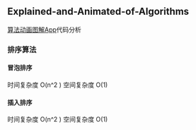 ## Explained-and-Animated-of-Algorithms
[算法动画图解App](https://itunes.apple.com/cn/app/%E7%AE%97%E6%B3%95%E5%8A%A8%E7%94%BB%E5%9B%BE%E8%A7%A3-%E9%9D%A2%E5%90%91%E6%95%99%E8%82%B2%E6%9C%BA%E6%9E%84%E5%92%8C%E5%85%AC%E5%8F%B8/id1128330932?mt=8)代码分析
### 排序算法
#### 冒泡排序
时间复杂度 O(n^2 )
空间复杂度 O(1)
#### 插入排序
时间复杂度 O(n^2 )
空间复杂度 O(1)